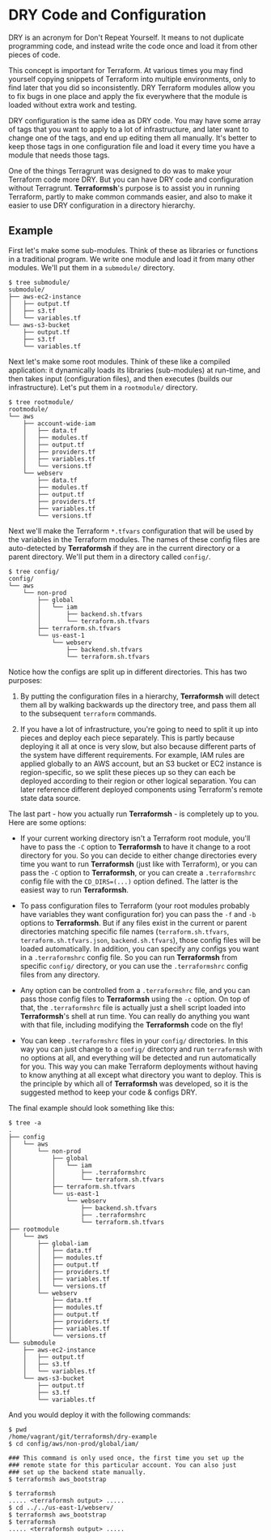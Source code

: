 # DRY Code and Configuration

DRY is an acronym for Don't Repeat Yourself. It means to not duplicate programming code, and instead write the code once and load it from other pieces of code.

This concept is important for Terraform. At various times you may find yourself copying snippets of Terraform into multiple environments, only to find later that you did so inconsistently. DRY Terraform modules allow you to fix bugs in one place and apply the fix everywhere that the module is loaded without extra work and testing.

DRY configuration is the same idea as DRY code. You may have some array of tags that you want to apply to a lot of infrastructure, and later want to change one of the tags, and end up editing them all manually. It's better to keep those tags in one configuration file and load it every time you have a module that needs those tags.

One of the things Terragrunt was designed to do was to make your Terraform code more DRY. But you can have DRY code and configuration without Terragrunt. **Terraformsh**'s purpose is to assist you in running Terraform, partly to make common commands easier, and also to make it easier to use DRY configuration in a directory hierarchy.

## Example

First let's make some sub-modules. Think of these as libraries or functions in a traditional program. We write one module and load it from many other modules. We'll put them in a `submodule/` directory.
```
$ tree submodule/
submodule/
├── aws-ec2-instance
│   ├── output.tf
│   ├── s3.tf
│   └── variables.tf
└── aws-s3-bucket
    ├── output.tf
    ├── s3.tf
    └── variables.tf
```

Next let's make some root modules. Think of these like a compiled application: it dynamically loads its libraries (sub-modules) at run-time, and then takes input (configuration files), and then executes (builds our infrastructure). Let's put them in a `rootmodule/` directory.
```
$ tree rootmodule/
rootmodule/
└── aws
    ├── account-wide-iam
    │   ├── data.tf
    │   ├── modules.tf
    │   ├── output.tf
    │   ├── providers.tf
    │   ├── variables.tf
    │   └── versions.tf
    └── webserv
        ├── data.tf
        ├── modules.tf
        ├── output.tf
        ├── providers.tf
        ├── variables.tf
        └── versions.tf
```

Next we'll make the Terraform `*.tfvars` configuration that will be used by the variables in the Terraform modules. The names of these config files are auto-detected by **Terraformsh** if they are in the current directory or a parent directory. We'll put them in a directory called `config/`.
```
$ tree config/
config/
└── aws
    └── non-prod
        ├── global
        │   └── iam
        │       ├── backend.sh.tfvars
        │       └── terraform.sh.tfvars
        ├── terraform.sh.tfvars
        └── us-east-1
            └── webserv
                ├── backend.sh.tfvars
                └── terraform.sh.tfvars
```

Notice how the configs are split up in different directories. This has two purposes:

1. By putting the configuration files in a hierarchy, **Terraformsh** will detect them all by walking backwards up the directory tree, and pass them all to the subsequent `terraform` commands.

2. If you have a lot of infrastructure, you're going to need to split it up into pieces and deploy each piece separately. This is partly because deploying it all at once is very slow, but also because different parts of the system have different requirements. For example, IAM rules are applied globally to an AWS account, but an S3 bucket or EC2 instance is region-specific, so we split these pieces up so they can each be deployed according to their region or other logical separation. You can later reference different deployed components using Terraform's remote state data source.

The last part - how you actually run **Terraformsh** - is completely up to you. Here are some options:

 - If your current working directory isn't a Terraform root module, you'll have to pass the `-C` option to **Terraformsh** to have it change to a root directory for you. So you can decide to either change directories every time you want to run **Terraformsh** (just like with Terraform), or you can pass the `-C` option to **Terraformsh**, or you can create a `.terraformshrc` config file with the `CD_DIRS=(...)` option defined. The latter is the easiest way to run **Terraformsh**.

 - To pass configuration files to Terraform (your root modules probably have variables they want configuration for) you can pass the `-f` and `-b` options to **Terraformsh**. But if any files exist in the current or parent directories matching specific file names (`terraform.sh.tfvars`, `terraform.sh.tfvars.json`, `backend.sh.tfvars`), those config files will be loaded automatically. In addition, you can specify any configs you want in a `.terraformshrc` config file. So you can run **Terraformsh** from specific `config/` directory, or you can use the `.terraformshrc` config files from any directory.

 - Any option can be controlled from a `.terraformshrc` file, and you can pass those config files to **Terraformsh** using the `-c` option. On top of that, the `.terraformshrc` file is actually just a shell script loaded into **Terraformsh**'s shell at run time. You can really do anything you want with that file, including modifying the **Terraformsh** code on the fly!

 - You can keep `.terraformshrc` files in your `config/` directories. In this way you can just change to a `config/` directory and run `terraformsh` with no options at all, and everything will be detected and run automatically for you. This way you can make Terraform deployments without having to know anything at all except what directory you want to deploy. This is the principle by which all of **Terraformsh** was developed, so it is the suggested method to keep your code & configs DRY.


The final example should look something like this:
```
$ tree -a
.
├── config
│   └── aws
│       └── non-prod
│           ├── global
│           │   └── iam
│           │       ├── .terraformshrc
│           │       └── terraform.sh.tfvars
│           ├── terraform.sh.tfvars
│           └── us-east-1
│               └── webserv
│                   ├── backend.sh.tfvars
│                   ├── .terraformshrc
│                   └── terraform.sh.tfvars
├── rootmodule
│   └── aws
│       ├── global-iam
│       │   ├── data.tf
│       │   ├── modules.tf
│       │   ├── output.tf
│       │   ├── providers.tf
│       │   ├── variables.tf
│       │   └── versions.tf
│       └── webserv
│           ├── data.tf
│           ├── modules.tf
│           ├── output.tf
│           ├── providers.tf
│           ├── variables.tf
│           └── versions.tf
└── submodule
    ├── aws-ec2-instance
    │   ├── output.tf
    │   ├── s3.tf
    │   └── variables.tf
    └── aws-s3-bucket
        ├── output.tf
        ├── s3.tf
        └── variables.tf
```

And you would deploy it with the following commands:
```
$ pwd
/home/vagrant/git/terraformsh/dry-example
$ cd config/aws/non-prod/global/iam/

### This command is only used once, the first time you set up the
### remote state for this particular account. You can also just
### set up the backend state manually.
$ terraformsh aws_bootstrap

$ terraformsh
..... <terraformsh output> .....
$ cd ../../us-east-1/webserv/
$ terraformsh aws_bootstrap
$ terraformsh
..... <terraformsh output> .....
```

